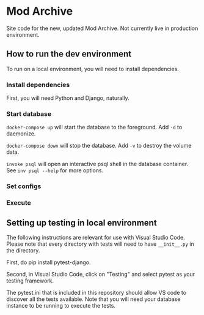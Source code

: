 # Mod Archive

Site code for the new, updated Mod Archive. Not currently live in production environment.

## How to run the dev environment

To run on a local environment, you will need to install dependencies.

### Install dependencies

First, you will need Python and Django, naturally.

### Start database
`docker-compose up` will start the database to the foreground. Add `-d` to daemonize.

`docker-compose down` will stop the database. Add `-v` to destroy the volume data.

`invoke psql` will open an interactive psql shell in the database container.
See `inv psql --help` for more options.


### Set configs

### Execute

## Setting up testing in local environment

The following instructions are relevant for use with Visual Studio Code. Please note that every directory with tests will need to have `__init__.py` in the directory.

First, do pip install pytest-django.

Second, in Visual Studio Code, click on "Testing" and select pytest as your testing framework.

The pytest.ini that is included in this repository should allow VS code to discover all the tests available. Note that you will need your database instance to be running to execute the tests.